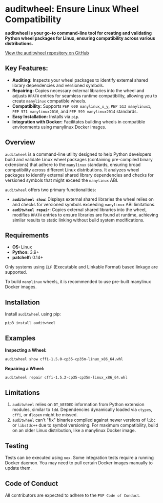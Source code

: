 # auditwheel: Ensure Linux Wheel Compatibility

**auditwheel is your go-to command-line tool for creating and validating Python wheel packages for Linux, ensuring compatibility across various distributions.**

[View the auditwheel repository on GitHub](https://github.com/pypa/auditwheel)

## Key Features:

*   **Auditing:** Inspects your wheel packages to identify external shared library dependencies and versioned symbols.
*   **Repairing:**  Copies necessary external libraries into the wheel and adjusts `RPATH` entries for seamless runtime compatibility, allowing you to create `manylinux` compatible wheels.
*   **Compatibility:** Supports `PEP 600 manylinux_x_y`, `PEP 513 manylinux1`, `PEP 571 manylinux2010`, and `PEP 599 manylinux2014` standards.
*   **Easy Installation:** Installs via `pip`.
*   **Integration with Docker:** Facilitates building wheels in compatible environments using manylinux Docker images.

## Overview

`auditwheel` is a command-line utility designed to help Python developers build and validate Linux wheel packages (containing pre-compiled binary extensions) that adhere to the `manylinux` standards, ensuring broad compatibility across different Linux distributions. It analyzes wheel packages to identify external shared library dependencies and checks for versioned symbols that might exceed the `manylinux` ABI.

`auditwheel` offers two primary functionalities:

*   **`auditwheel show`**: Displays external shared libraries the wheel relies on and checks for versioned symbols exceeding `manylinux` ABI limitations.
*   **`auditwheel repair`**: Copies external shared libraries into the wheel, modifies `RPATH` entries to ensure libraries are found at runtime, achieving similar results to static linking without build system modifications.

## Requirements

*   **OS:** Linux
*   **Python:** 3.9+
*   **patchelf:** 0.14+

Only systems using `ELF` (Executable and Linkable Format) based linkage are supported.

To build `manylinux` wheels, it is recommended to use pre-built manylinux Docker images.

## Installation

Install `auditwheel` using pip:

```bash
pip3 install auditwheel
```

## Examples

**Inspecting a Wheel:**

```bash
auditwheel show cffi-1.5.0-cp35-cp35m-linux_x86_64.whl
```

**Repairing a Wheel:**

```bash
auditwheel repair cffi-1.5.2-cp35-cp35m-linux_x86_64.whl
```

## Limitations

1.  `auditwheel` relies on `DT_NEEDED` information from Python extension modules, similar to `ldd`.  Dependencies dynamically loaded via `ctypes`, `cffi`, or `dlopen` might be missed.
2.  `auditwheel` can't "fix" binaries compiled against newer versions of `libc` or `libstdc++` due to symbol versioning.  For maximum compatibility, build on an older Linux distribution, like a manylinux Docker image.

## Testing

Tests can be executed using `nox`. Some integration tests require a running Docker daemon. You may need to pull certain Docker images manually to update them.

## Code of Conduct

All contributors are expected to adhere to the `PSF Code of Conduct`.